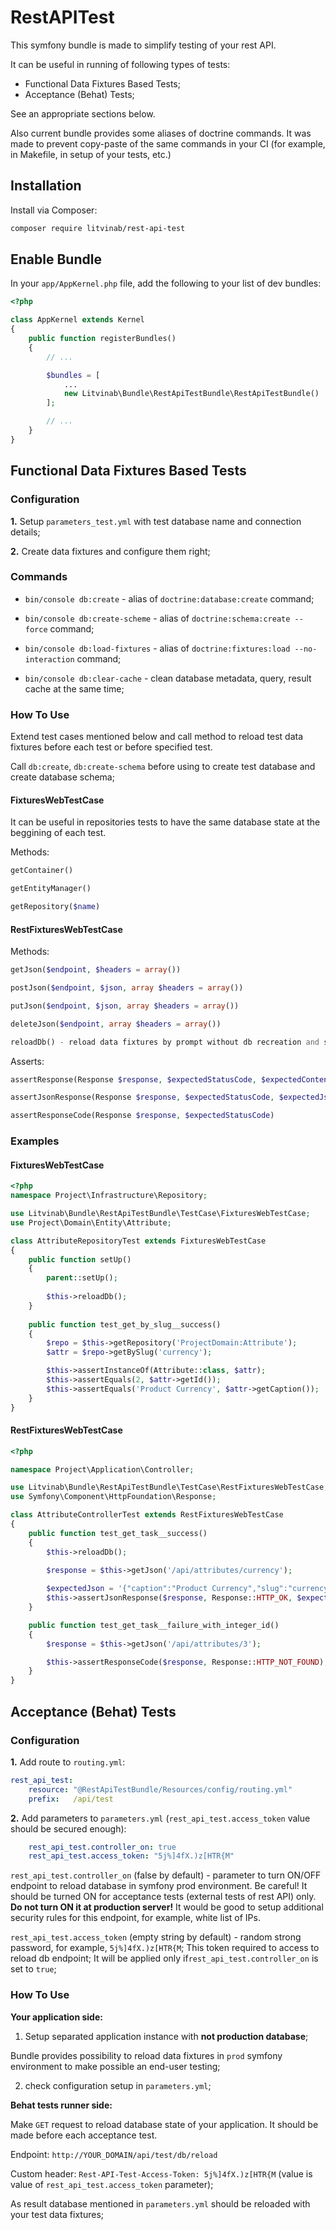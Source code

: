 # RestAPITest

This symfony bundle is made to simplify testing of your rest API.

It can be useful in running of following types of tests:
- Functional Data Fixtures Based Tests;
- Acceptance (Behat) Tests;

See an appropriate sections below.

Also current bundle provides some aliases of doctrine commands. It was made to prevent copy-paste of the same commands in your CI (for example, in Makefile, in setup of your tests, etc.)

## Installation

Install via Composer:
```bash
composer require litvinab/rest-api-test
```

## Enable Bundle
In your `app/AppKernel.php` file, add the following to your list of dev bundles:
```php
<?php

class AppKernel extends Kernel
{
    public function registerBundles()
    {
        // ...

        $bundles = [
            ...
            new Litvinab\Bundle\RestApiTestBundle\RestApiTestBundle()
        ];

        // ...
    }
}

```

## Functional Data Fixtures Based Tests

### Configuration

**1.** Setup `parameters_test.yml` with test database name and connection details;

**2.** Create data fixtures and configure them right;


### Commands

- `bin/console db:create` - alias of `doctrine:database:create` command;

- `bin/console db:create-scheme` - alias of `doctrine:schema:create --force` command;

- `bin/console db:load-fixtures` - alias of `doctrine:fixtures:load --no-interaction` command;

- `bin/console db:clear-cache` - clean database metadata, query, result cache at the same time;


### How To Use

Extend test cases mentioned below and call method to reload test data fixtures before each test or before specified test.

Call `db:create`, `db:create-schema` before using to create test database and create database schema;


#### FixturesWebTestCase

It can be useful in repositories tests to have the same database state at the beggining of each test.

Methods:
```php
getContainer() 

getEntityManager()  

getRepository($name) 

```

#### RestFixturesWebTestCase

Methods:
```php
getJson($endpoint, $headers = array())

postJson($endpoint, $json, array $headers = array())

putJson($endpoint, $json, array $headers = array())

deleteJson($endpoint, array $headers = array())

reloadDb() - reload data fixtures by prompt without db recreation and schema update
```

Asserts:
```php
assertResponse(Response $response, $expectedStatusCode, $expectedContent)

assertJsonResponse(Response $response, $expectedStatusCode, $expectedJson)

assertResponseCode(Response $response, $expectedStatusCode)
```

### Examples

#### FixturesWebTestCase

```php
<?php
namespace Project\Infrastructure\Repository;

use Litvinab\Bundle\RestApiTestBundle\TestCase\FixturesWebTestCase;
use Project\Domain\Entity\Attribute;

class AttributeRepositoryTest extends FixturesWebTestCase
{
    public function setUp()
    {
        parent::setUp();
        
        $this->reloadDb();
    }
    
    public function test_get_by_slug__success()
    {
        $repo = $this->getRepository('ProjectDomain:Attribute');
        $attr = $repo->getBySlug('currency');

        $this->assertInstanceOf(Attribute::class, $attr);
        $this->assertEquals(2, $attr->getId());
        $this->assertEquals('Product Currency', $attr->getCaption());
    }
}
```

#### RestFixturesWebTestCase

```php
<?php

namespace Project\Application\Controller;

use Litvinab\Bundle\RestApiTestBundle\TestCase\RestFixturesWebTestCase;
use Symfony\Component\HttpFoundation\Response;

class AttributeControllerTest extends RestFixturesWebTestCase
{
    public function test_get_task__success()
    {
        $this->reloadDb();
        
        $response = $this->getJson('/api/attributes/currency');

        $expectedJson = '{"caption":"Product Currency","slug":"currency"}';
        $this->assertJsonResponse($response, Response::HTTP_OK, $expectedJson);
    }

    public function test_get_task__failure_with_integer_id()
    {
        $response = $this->getJson('/api/attributes/3');

        $this->assertResponseCode($response, Response::HTTP_NOT_FOUND);
    }
}    
```

## Acceptance (Behat) Tests

### Configuration

**1.** Add route to `routing.yml`:

```yml
rest_api_test:
    resource: "@RestApiTestBundle/Resources/config/routing.yml"
    prefix:   /api/test
```

**2.** Add parameters to `parameters.yml` (`rest_api_test.access_token` value should be secured enough):
```yml
    rest_api_test.controller_on: true
    rest_api_test.access_token: "5j%]4fX.)z[HTR{M"
```    

`rest_api_test.controller_on` (false by default) - parameter to turn ON/OFF endpoint to reload database in symfony prod environment.
 Be careful! It should be turned ON for acceptance tests (external tests of rest API) only.  **Do not turn ON it at production server!**
 It would be good to setup additional security rules for this endpoint, for example, white list of IPs.
  
 `rest_api_test.access_token` (empty string by default) - random strong password, for example, `5j%]4fX.)z[HTR{M`;
This token required to access to reload db endpoint; It will be applied only if`rest_api_test.controller_on` is set to `true`;
 

### How To Use

**Your application side:**

1. Setup separated application instance with **not production database**;

Bundle provides possibility to reload data fixtures in `prod` symfony environment to make possible an end-user testing;


2. check configuration setup in `parameters.yml`;


**Behat tests runner side:**

Make `GET` request to reload database state of your application. It should be made before each acceptance test.

Endpoint: `http://YOUR_DOMAIN/api/test/db/reload`

Custom header: `Rest-API-Test-Access-Token: 5j%]4fX.)z[HTR{M`  (value is value of `rest_api_test.access_token` parameter);

As result database mentioned in `parameters.yml` should be reloaded with your test data fixtures;
